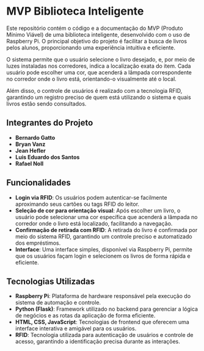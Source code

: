 # MVP Biblioteca Inteligente

Este repositório contém o código e a documentação do MVP (Produto Mínimo Viável) de uma biblioteca inteligente, desenvolvido com o uso de Raspberry Pi. O principal objetivo do projeto é facilitar a busca de livros pelos alunos, proporcionando uma experiência intuitiva e eficiente.

O sistema permite que o usuário selecione o livro desejado, e, por meio de luzes instaladas nos corredores, indica a localização exata do item. Cada usuário pode escolher uma cor, que acenderá a lâmpada correspondente no corredor onde o livro está, orientando-o visualmente até o local.

Além disso, o controle de usuários é realizado com a tecnologia RFID, garantindo um registro preciso de quem está utilizando o sistema e quais livros estão sendo consultados.

## Integrantes do Projeto

- **Bernardo Gatto**
- **Bryan Vanz**
- **Jean Hefler**
- **Luis Eduardo dos Santos**
- **Rafael Noll**


## Funcionalidades

- **Login via RFID**: Os usuários podem autenticar-se facilmente aproximando seus cartões ou tags RFID do leitor.
- **Seleção de cor para orientação visual**: Após escolher um livro, o usuário pode selecionar uma cor específica que acenderá a lâmpada no corredor onde o livro está localizado, facilitando a navegação.
- **Confirmação de retirada com RFID**: A retirada do livro é confirmada por meio do sistema RFID, garantindo um controle preciso e automatizado dos empréstimos.
- **Interface**: Uma interface simples, disponível via Raspberry Pi, permite que os usuários façam login e selecionem os livros de forma rápida e eficiente.

## Tecnologias Utilizadas

- **Raspberry Pi**: Plataforma de hardware responsável pela execução do sistema de automação e controle.
- **Python (Flask)**: Framework utilizado no backend para gerenciar a lógica de negócios e as rotas da aplicação de forma eficiente.
- **HTML, CSS, JavaScript**: Tecnologias de frontend que oferecem uma interface interativa e amigável para os usuários.
- **RFID**: Tecnologia utilizada para autenticação de usuários e controle de acesso, garantindo a identificação precisa durante as interações.
